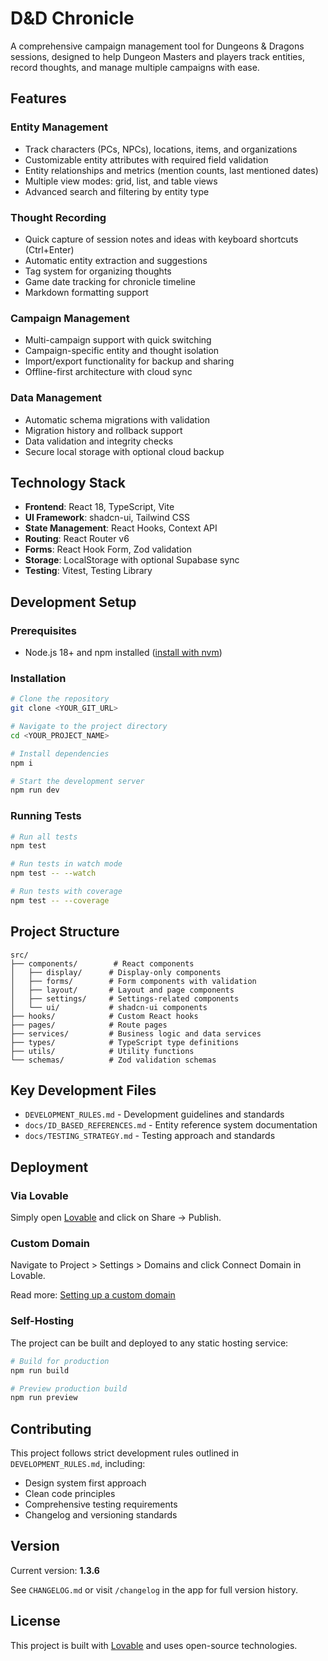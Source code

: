 # D&D Chronicle

A comprehensive campaign management tool for Dungeons & Dragons sessions, designed to help Dungeon Masters and players track entities, record thoughts, and manage multiple campaigns with ease.

## Features

### Entity Management
- Track characters (PCs, NPCs), locations, items, and organizations
- Customizable entity attributes with required field validation
- Entity relationships and metrics (mention counts, last mentioned dates)
- Multiple view modes: grid, list, and table views
- Advanced search and filtering by entity type

### Thought Recording
- Quick capture of session notes and ideas with keyboard shortcuts (Ctrl+Enter)
- Automatic entity extraction and suggestions
- Tag system for organizing thoughts
- Game date tracking for chronicle timeline
- Markdown formatting support

### Campaign Management
- Multi-campaign support with quick switching
- Campaign-specific entity and thought isolation
- Import/export functionality for backup and sharing
- Offline-first architecture with cloud sync

### Data Management
- Automatic schema migrations with validation
- Migration history and rollback support
- Data validation and integrity checks
- Secure local storage with optional cloud backup

## Technology Stack

- **Frontend**: React 18, TypeScript, Vite
- **UI Framework**: shadcn-ui, Tailwind CSS
- **State Management**: React Hooks, Context API
- **Routing**: React Router v6
- **Forms**: React Hook Form, Zod validation
- **Storage**: LocalStorage with optional Supabase sync
- **Testing**: Vitest, Testing Library

## Development Setup

### Prerequisites
- Node.js 18+ and npm installed ([install with nvm](https://github.com/nvm-sh/nvm#installing-and-updating))

### Installation

```sh
# Clone the repository
git clone <YOUR_GIT_URL>

# Navigate to the project directory
cd <YOUR_PROJECT_NAME>

# Install dependencies
npm i

# Start the development server
npm run dev
```

### Running Tests

```sh
# Run all tests
npm test

# Run tests in watch mode
npm test -- --watch

# Run tests with coverage
npm test -- --coverage
```

## Project Structure

```
src/
├── components/        # React components
│   ├── display/      # Display-only components
│   ├── forms/        # Form components with validation
│   ├── layout/       # Layout and page components
│   ├── settings/     # Settings-related components
│   └── ui/           # shadcn-ui components
├── hooks/            # Custom React hooks
├── pages/            # Route pages
├── services/         # Business logic and data services
├── types/            # TypeScript type definitions
├── utils/            # Utility functions
└── schemas/          # Zod validation schemas
```

## Key Development Files

- `DEVELOPMENT_RULES.md` - Development guidelines and standards
- `docs/ID_BASED_REFERENCES.md` - Entity reference system documentation
- `docs/TESTING_STRATEGY.md` - Testing approach and standards

## Deployment

### Via Lovable
Simply open [Lovable](https://lovable.dev/projects/2796b295-16d5-4955-9bc8-8e551f69e0b9) and click on Share → Publish.

### Custom Domain
Navigate to Project > Settings > Domains and click Connect Domain in Lovable.

Read more: [Setting up a custom domain](https://docs.lovable.dev/features/custom-domain#custom-domain)

### Self-Hosting
The project can be built and deployed to any static hosting service:

```sh
# Build for production
npm run build

# Preview production build
npm run preview
```

## Contributing

This project follows strict development rules outlined in `DEVELOPMENT_RULES.md`, including:
- Design system first approach
- Clean code principles
- Comprehensive testing requirements
- Changelog and versioning standards

## Version

Current version: **1.3.6**

See `CHANGELOG.md` or visit `/changelog` in the app for full version history.

## License

This project is built with [Lovable](https://lovable.dev) and uses open-source technologies.
